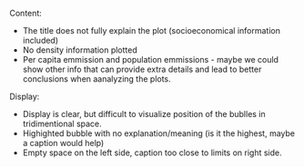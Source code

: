 Content:
- The title does not fully explain the plot (socioeconomical information included)
- No density information plotted
- Per capita emmission and population emmissions - maybe we could show other info that can provide extra details and lead to better  conclusions when aanalyzing the plots.


Display:
- Display is clear, but difficult to visualize position of the bublles in tridimentional space.
- Highighted bubble with no explanation/meaning (is it the highest, maybe a caption would help)
- Empty space on the left side, caption too close to limits on right side.
